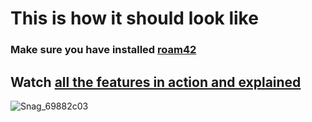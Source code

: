 # This is how it should look like
### Make sure you have installed [roam42](https://roamjs.com/extensions/roam42)

## Watch [all the features in action and explained](https://www.youtube.com/watch?v=RW_vkyf0Uek&list=PLsUa74AKSzOrSLn0hYz6taAuQ_XfhPQIg&index=1)

![Snag_69882c03](https://user-images.githubusercontent.com/65237382/136669187-4e74380e-0f4c-4faf-bcbf-6c4d40f33ab0.png)
